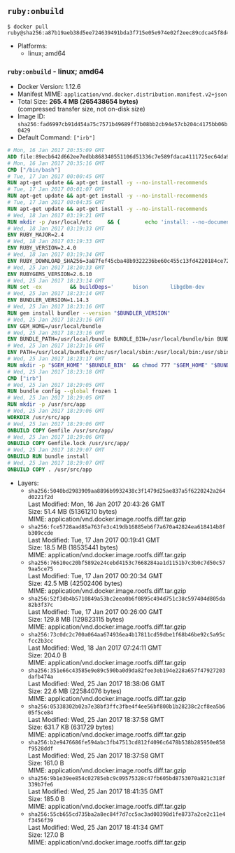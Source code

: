 ## `ruby:onbuild`

```console
$ docker pull ruby@sha256:a87b19aeb38d5ee724639491bda3f715e05e974e02f2eec89cdca45f8d471e94
```

-	Platforms:
	-	linux; amd64

### `ruby:onbuild` - linux; amd64

-	Docker Version: 1.12.6
-	Manifest MIME: `application/vnd.docker.distribution.manifest.v2+json`
-	Total Size: **265.4 MB (265438654 bytes)**  
	(compressed transfer size, not on-disk size)
-	Image ID: `sha256:fad6997cb91d454a75c7571b49689ff7b08bb2cb94e57cb204c4175bb06b0429`
-	Default Command: `["irb"]`

```dockerfile
# Mon, 16 Jan 2017 20:35:09 GMT
ADD file:89ecb642d662ee7edbb868340551106d51336c7e589fdaca4111725ec64da957 in / 
# Mon, 16 Jan 2017 20:35:16 GMT
CMD ["/bin/bash"]
# Tue, 17 Jan 2017 00:00:45 GMT
RUN apt-get update && apt-get install -y --no-install-recommends 		ca-certificates 		curl 		wget 	&& rm -rf /var/lib/apt/lists/*
# Tue, 17 Jan 2017 00:01:07 GMT
RUN apt-get update && apt-get install -y --no-install-recommends 		bzr 		git 		mercurial 		openssh-client 		subversion 				procps 	&& rm -rf /var/lib/apt/lists/*
# Tue, 17 Jan 2017 00:04:35 GMT
RUN apt-get update && apt-get install -y --no-install-recommends 		autoconf 		automake 		bzip2 		file 		g++ 		gcc 		imagemagick 		libbz2-dev 		libc6-dev 		libcurl4-openssl-dev 		libdb-dev 		libevent-dev 		libffi-dev 		libgdbm-dev 		libgeoip-dev 		libglib2.0-dev 		libjpeg-dev 		libkrb5-dev 		liblzma-dev 		libmagickcore-dev 		libmagickwand-dev 		libmysqlclient-dev 		libncurses-dev 		libpng-dev 		libpq-dev 		libreadline-dev 		libsqlite3-dev 		libssl-dev 		libtool 		libwebp-dev 		libxml2-dev 		libxslt-dev 		libyaml-dev 		make 		patch 		xz-utils 		zlib1g-dev 	&& rm -rf /var/lib/apt/lists/*
# Wed, 18 Jan 2017 03:19:21 GMT
RUN mkdir -p /usr/local/etc 	&& { 		echo 'install: --no-document'; 		echo 'update: --no-document'; 	} >> /usr/local/etc/gemrc
# Wed, 18 Jan 2017 03:19:33 GMT
ENV RUBY_MAJOR=2.4
# Wed, 18 Jan 2017 03:19:33 GMT
ENV RUBY_VERSION=2.4.0
# Wed, 18 Jan 2017 03:19:34 GMT
ENV RUBY_DOWNLOAD_SHA256=3a87fef45cba48b9322236be60c455c13fd4220184ce7287600361319bb63690
# Wed, 25 Jan 2017 18:20:33 GMT
ENV RUBYGEMS_VERSION=2.6.10
# Wed, 25 Jan 2017 18:23:14 GMT
RUN set -ex 		&& buildDeps=' 		bison 		libgdbm-dev 		ruby 	' 	&& apt-get update 	&& apt-get install -y --no-install-recommends $buildDeps 	&& rm -rf /var/lib/apt/lists/* 		&& wget -O ruby.tar.xz "https://cache.ruby-lang.org/pub/ruby/${RUBY_MAJOR%-rc}/ruby-$RUBY_VERSION.tar.xz" 	&& echo "$RUBY_DOWNLOAD_SHA256 *ruby.tar.xz" | sha256sum -c - 		&& mkdir -p /usr/src/ruby 	&& tar -xJf ruby.tar.xz -C /usr/src/ruby --strip-components=1 	&& rm ruby.tar.xz 		&& cd /usr/src/ruby 		&& { 		echo '#define ENABLE_PATH_CHECK 0'; 		echo; 		cat file.c; 	} > file.c.new 	&& mv file.c.new file.c 		&& autoconf 	&& ./configure --disable-install-doc --enable-shared 	&& make -j"$(nproc)" 	&& make install 		&& apt-get purge -y --auto-remove $buildDeps 	&& cd / 	&& rm -r /usr/src/ruby 		&& gem update --system "$RUBYGEMS_VERSION"
# Wed, 25 Jan 2017 18:23:14 GMT
ENV BUNDLER_VERSION=1.14.3
# Wed, 25 Jan 2017 18:23:16 GMT
RUN gem install bundler --version "$BUNDLER_VERSION"
# Wed, 25 Jan 2017 18:23:16 GMT
ENV GEM_HOME=/usr/local/bundle
# Wed, 25 Jan 2017 18:23:16 GMT
ENV BUNDLE_PATH=/usr/local/bundle BUNDLE_BIN=/usr/local/bundle/bin BUNDLE_SILENCE_ROOT_WARNING=1 BUNDLE_APP_CONFIG=/usr/local/bundle
# Wed, 25 Jan 2017 18:23:16 GMT
ENV PATH=/usr/local/bundle/bin:/usr/local/sbin:/usr/local/bin:/usr/sbin:/usr/bin:/sbin:/bin
# Wed, 25 Jan 2017 18:23:17 GMT
RUN mkdir -p "$GEM_HOME" "$BUNDLE_BIN" 	&& chmod 777 "$GEM_HOME" "$BUNDLE_BIN"
# Wed, 25 Jan 2017 18:23:18 GMT
CMD ["irb"]
# Wed, 25 Jan 2017 18:29:05 GMT
RUN bundle config --global frozen 1
# Wed, 25 Jan 2017 18:29:05 GMT
RUN mkdir -p /usr/src/app
# Wed, 25 Jan 2017 18:29:06 GMT
WORKDIR /usr/src/app
# Wed, 25 Jan 2017 18:29:06 GMT
ONBUILD COPY Gemfile /usr/src/app/
# Wed, 25 Jan 2017 18:29:06 GMT
ONBUILD COPY Gemfile.lock /usr/src/app/
# Wed, 25 Jan 2017 18:29:07 GMT
ONBUILD RUN bundle install
# Wed, 25 Jan 2017 18:29:07 GMT
ONBUILD COPY . /usr/src/app
```

-	Layers:
	-	`sha256:5040bd2983909aa8896b9932438c3f1479d25ae837a5f6220242a264d0221f2d`  
		Last Modified: Mon, 16 Jan 2017 20:43:26 GMT  
		Size: 51.4 MB (51361210 bytes)  
		MIME: application/vnd.docker.image.rootfs.diff.tar.gzip
	-	`sha256:fce5728aad85a763fe3c419db16885eb6f7a670a42824ea618414b8fb309ccde`  
		Last Modified: Tue, 17 Jan 2017 00:19:41 GMT  
		Size: 18.5 MB (18535441 bytes)  
		MIME: application/vnd.docker.image.rootfs.diff.tar.gzip
	-	`sha256:76610ec20bf5892e24cebd4153c7668284aa1d1151b7c3b0c7d50c579aa5ce75`  
		Last Modified: Tue, 17 Jan 2017 00:20:34 GMT  
		Size: 42.5 MB (42502406 bytes)  
		MIME: application/vnd.docker.image.rootfs.diff.tar.gzip
	-	`sha256:52f3db4b5710849a53bc2eea0b6f0895c494d751c38c597404d805da82b3f37c`  
		Last Modified: Tue, 17 Jan 2017 00:26:00 GMT  
		Size: 129.8 MB (129823115 bytes)  
		MIME: application/vnd.docker.image.rootfs.diff.tar.gzip
	-	`sha256:73c0dc2c700a064aa674936ea4b17811cd59dbe1f68b46be92c5a95cfcc2b3cc`  
		Last Modified: Wed, 18 Jan 2017 07:24:11 GMT  
		Size: 204.0 B  
		MIME: application/vnd.docker.image.rootfs.diff.tar.gzip
	-	`sha256:351e66c43585e9e89c590ba0d9da82fee3eb194e228a657f47927203dafb474a`  
		Last Modified: Wed, 25 Jan 2017 18:38:06 GMT  
		Size: 22.6 MB (22584076 bytes)  
		MIME: application/vnd.docker.image.rootfs.diff.tar.gzip
	-	`sha256:05338302b02a7e38bf3ffc3fbe4f4ee56bf800b1b28238c2cf8ea5b605f5ce84`  
		Last Modified: Wed, 25 Jan 2017 18:37:58 GMT  
		Size: 631.7 KB (631729 bytes)  
		MIME: application/vnd.docker.image.rootfs.diff.tar.gzip
	-	`sha256:b2e9476686fe594abc3fb47513cd812f4096c6478b538b285950e858f9528ddf`  
		Last Modified: Wed, 25 Jan 2017 18:37:58 GMT  
		Size: 161.0 B  
		MIME: application/vnd.docker.image.rootfs.diff.tar.gzip
	-	`sha256:9b1e39ee854c02785ebc9c09575328c47fb605bd8753070a821c318f339b7fe6`  
		Last Modified: Wed, 25 Jan 2017 18:41:35 GMT  
		Size: 185.0 B  
		MIME: application/vnd.docker.image.rootfs.diff.tar.gzip
	-	`sha256:55cb655cd735ba2a8ec84f7d7cc5ac3ad00398d1fe8737a2ce2c11e4f3456f39`  
		Last Modified: Wed, 25 Jan 2017 18:41:34 GMT  
		Size: 127.0 B  
		MIME: application/vnd.docker.image.rootfs.diff.tar.gzip
